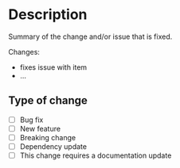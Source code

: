 # Description

Summary of the change and/or issue that is fixed.

Changes:

-   fixes issue with item
-   ...

## Type of change

-   [ ] Bug fix
-   [ ] New feature
-   [ ] Breaking change
-   [ ] Dependency update
-   [ ] This change requires a documentation update
